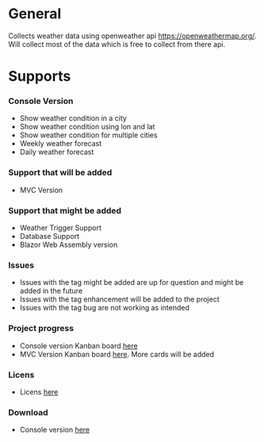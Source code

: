 # General
Collects weather data using openweather api https://openweathermap.org/. 
Will collect most of the data which is free to collect from there api. 

# Supports
### Console Version
- Show weather condition in a city
- Show weather condition using lon and lat
- Show weather condition for multiple cities
- Weekly weather forecast 
- Daily weather forecast 

### Support that will be added
- MVC Version

### Support that might be added
- Weather Trigger Support
- Database Support
- Blazor Web Assembly version

### Issues
- Issues with the tag might be added are up for question and might be added in the future
- Issues with the tag enhancement will be added to the project
- Issues with the tag bug are not working as intended

### Project progress
- Console version Kanban board [here](https://github.com/users/Carpenteri1/projects/3) 
- MVC Version Kanban board [here](https://github.com/Carpenteri1/WeatherApp/projects/4). More cards will be added

### Licens
- Licens [here](https://github.com/Carpenteri1/WeatherApp/blob/master/LICENSE)

### Download 
- Console version [here](https://github.com/Carpenteri1/WeatherApp/releases/download/v1.0/Bin.zip) 
